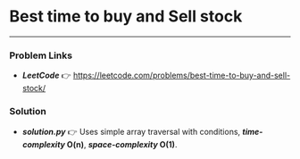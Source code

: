 # Best time to buy and Sell stock

---

### Problem Links
- **_LeetCode_** :point_right: https://leetcode.com/problems/best-time-to-buy-and-sell-stock/

### Solution
- **_solution.py_** :point_right: Uses simple array traversal with conditions, **_time-complexity_ O(n)**, **_space-complexity_ O(1)**.
